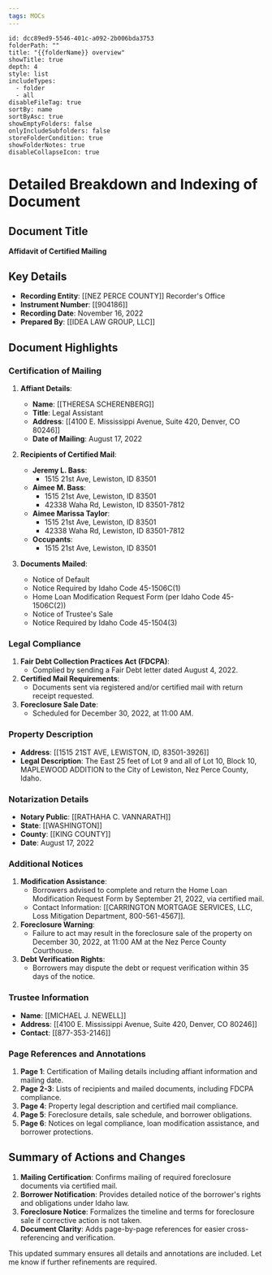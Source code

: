 ```yaml
---
tags: MOCs
---
```

```folder-overview
id: dcc89ed9-5546-401c-a092-2b006bda3753
folderPath: ""
title: "{{folderName}} overview"
showTitle: true
depth: 4
style: list
includeTypes:
  - folder
  - all
disableFileTag: true
sortBy: name
sortByAsc: true
showEmptyFolders: false
onlyIncludeSubfolders: false
storeFolderCondition: true
showFolderNotes: true
disableCollapseIcon: true
```

# Detailed Breakdown and Indexing of Document

## Document Title
**Affidavit of Certified Mailing**

## Key Details
- **Recording Entity**: [[NEZ PERCE COUNTY]] Recorder's Office
- **Instrument Number**: [[904186]]
- **Recording Date**: November 16, 2022
- **Prepared By**: [[IDEA LAW GROUP, LLC]]

## Document Highlights

### Certification of Mailing
1. **Affiant Details**:
   - **Name**: [[THERESA SCHERENBERG]]
   - **Title**: Legal Assistant
   - **Address**: [[4100 E. Mississippi Avenue, Suite 420, Denver, CO 80246]]
   - **Date of Mailing**: August 17, 2022

2. **Recipients of Certified Mail**:
   - **Jeremy L. Bass**:
     - 1515 21st Ave, Lewiston, ID 83501
   - **Aimee M. Bass**:
     - 1515 21st Ave, Lewiston, ID 83501
     - 42338 Waha Rd, Lewiston, ID 83501-7812
   - **Aimee Marissa Taylor**:
     - 1515 21st Ave, Lewiston, ID 83501
     - 42338 Waha Rd, Lewiston, ID 83501-7812
   - **Occupants**:
     - 1515 21st Ave, Lewiston, ID 83501

3. **Documents Mailed**:
   - Notice of Default
   - Notice Required by Idaho Code 45-1506C(1)
   - Home Loan Modification Request Form (per Idaho Code 45-1506C(2))
   - Notice of Trustee's Sale
   - Notice Required by Idaho Code 45-1504(3)

### Legal Compliance
1. **Fair Debt Collection Practices Act (FDCPA)**:
   - Complied by sending a Fair Debt letter dated August 4, 2022.
2. **Certified Mail Requirements**:
   - Documents sent via registered and/or certified mail with return receipt requested.
3. **Foreclosure Sale Date**:
   - Scheduled for December 30, 2022, at 11:00 AM.

### Property Description
- **Address**: [[1515 21ST AVE, LEWISTON, ID, 83501-3926]]
- **Legal Description**: The East 25 feet of Lot 9 and all of Lot 10, Block 10, MAPLEWOOD ADDITION to the City of Lewiston, Nez Perce County, Idaho.

### Notarization Details
- **Notary Public**: [[RATHAHA C. VANNARATH]]
- **State**: [[WASHINGTON]]
- **County**: [[KING COUNTY]]
- **Date**: August 17, 2022

### Additional Notices
1. **Modification Assistance**:
   - Borrowers advised to complete and return the Home Loan Modification Request Form by September 21, 2022, via certified mail.
   - Contact Information: [[CARRINGTON MORTGAGE SERVICES, LLC, Loss Mitigation Department, 800-561-4567]].
2. **Foreclosure Warning**:
   - Failure to act may result in the foreclosure sale of the property on December 30, 2022, at 11:00 AM at the Nez Perce County Courthouse.
3. **Debt Verification Rights**:
   - Borrowers may dispute the debt or request verification within 35 days of the notice.

### Trustee Information
- **Name**: [[MICHAEL J. NEWELL]]
- **Address**: [[4100 E. Mississippi Avenue, Suite 420, Denver, CO 80246]]
- **Contact**: [[877-353-2146]]

### Page References and Annotations
1. **Page 1**: Certification of Mailing details including affiant information and mailing date.
2. **Page 2-3**: Lists of recipients and mailed documents, including FDCPA compliance.
3. **Page 4**: Property legal description and certified mail compliance.
4. **Page 5**: Foreclosure details, sale schedule, and borrower obligations.
5. **Page 6**: Notices on legal compliance, loan modification assistance, and borrower protections.

## Summary of Actions and Changes
1. **Mailing Certification**: Confirms mailing of required foreclosure documents via certified mail.
2. **Borrower Notification**: Provides detailed notice of the borrower's rights and obligations under Idaho law.
3. **Foreclosure Notice**: Formalizes the timeline and terms for foreclosure sale if corrective action is not taken.
4. **Document Clarity**: Adds page-by-page references for easier cross-referencing and verification.

This updated summary ensures all details and annotations are included. Let me know if further refinements are required.

